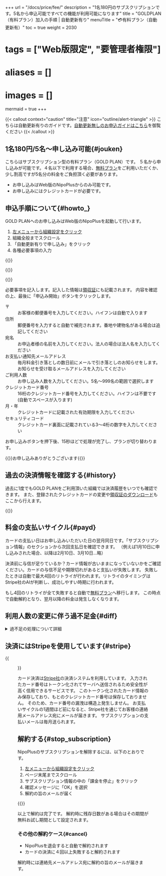 +++
url = "/docs/price/fee/"
description = "1名180円のサブスクリプションです。5名から申込可能ですべての機能が利用可能になります"
title = "GOLDPLAN（有料プラン）加入の手順 | 自動更新有り"
menuTitle = "💳有料プラン（自動更新有）"
toc = true
weight = 2030
# tags = ["Web版限定", "要管理者権限"]
# aliases = []
# images = []
mermaid = true
+++

{{< callout context="caution" title="注意" icon="outline/alert-triangle" >}}
こちらは自動更新有りのガイドです。[自動更新無しのお申込ガイドはこちら](/docs/price/invoice/)を御覧ください
{{< /callout >}}

## 1名180円/5名〜申し込み可能{#jouken}

こちらはサブスクリプション型の有料プラン（GOLD PLAN）です。
５名から申し込みが可能です。４名以下で利用する場合、[無料プラン](/docs/price/free/)をご利用いただくか、少し割高ですが5名分の料金をご負担頂く必要があります。

- お申し込みはWeb版のNipoPlusからのみ可能です。
- お申し込みにはクレジットカードが必要です。

## 申込手順について{#howto\_}

GOLD PLANへのお申し込みはWeb版のNipoPlusを起動して行います。

1. [左メニューから組織設定をクリック](/docs/manual/initial-setting/staff/rank/#rootSettingBtn)
2. 組織全般までスクロール
3. 「自動更新有りで申し込み」をクリック
4. 各種必要事項の入力

{{<icatch filename="entry" msg="組織設定からGOLD PLANへ申込みができます。自動更新有りはクレジットカードが必要です">}}

{{<nextArrow>}}

{{<icatch filename="input-card" msg="クレジットカード番号や申込み人数などの必要事項を記入してください" alice="pc">}}

必要事項を記入します。記入した情報は[領収証](/docs/price/receipt/)にも記載されます。
内容を確認の上、最後に「申込み開始」ボタンをクリックします。

<dl class="basic">
  <dt>〒</dt>
  <dd>お客様の郵便番号を入力してください。ハイフンは自動で入ります</dd>
  <dt>住所</dt>
  <dd>郵便番号を入力すると自動で補完されます。番地や建物名がある場合は追記してください</dd>
  <dt>宛名</dt>
  <dd>お申込者様の名前を入力してください。法人の場合は法人名を入力してください</dd>
  <dt>お支払い通知先メールアドレス</dt>
  <dd>毎月料金引き落としの数日前にメールで引き落としのお知らせをします。お知らせを受け取るメールアドレスを入力してください</dd>
  <dt>ご利用人数</dt>
  <dd>お申し込み人数を入力してください。5名〜999名の範囲で選択します</dd>
  <dt>クレジットカード番号</dt>
  <dd>16桁のクレジットカード番号を入力してください。ハイフンは不要です(自動でスペースが入ります)</dd>
  <dt>月・年</dt>
  <dd>クレジットカードに記載された有効期限を入力してください</dd>
  <dt>セキュリティコード</dt>
  <dd>クレジットカード裏面に記載されている3〜4桁の数字を入力してください</dd>
</dl>

お申し込みボタンを押下後、15秒ほどで処理が完了し、プランが切り替わります。

{{<alice pos="right" icon="ok">}}お申し込みありがとうございます{{</alice>}}

## 過去の決済情報を確認する{#history}

過去に1度でもGOLD PLANをご利用頂いた組織では決済履歴をいつでも確認できます。
また、登録されたクレジットカードの変更や[領収証のダウンロード](/docs/price/receipt/)もここから行えます。

{{<icatch filename="receipt" msg="これまでの決済履歴を確認したり領収証のダウンロードもできます">}}

## 料金の支払いサイクル{#payd}

カードの支払い日はお申し込みいただいた日の翌月同日です。「サブスクリプション情報」のセクションから次回支払日を確認できます。
（例えば1月10日に申し込みされた場合、以降は2月10日、3月10日...略）

決済前に与信が足りているか？カード情報が古いままになっていないかをご確認ください。カードの与信不足や期限切れがあると支払いが失敗します。
失敗したときは自動で最大4回のリトライが行われます。リトライのタイミングはStripe社のAIが判断し、成功しやすい時期に行われます。

もし4回のリトライが全て失敗すると自動で[無料プラン](/docs/price/free/)へ移行します。
この時点で自動解約となり、翌月以降の料金は発生しなくなります。

## 利用人数の変更に伴う過不足金{#diff}

<details>
  <summary>過不足の処理について詳細</summary>

月の途中で人数を変更すると差額が発生します。差額分は次回の支払い時に相殺・または上乗せされて処理されます。
以下のシナリオを考えてみましょう

1. 5月3日に10名でお申し込み
1. 6月20日に人数を10から20へ増加

その際の支払は以下のようになります。7月に金額が多くなり、8月に戻っていることが確認できます。

| 請求書作成日 | 状態           | 金額                                               |
| ------------ | -------------- | -------------------------------------------------- |
| 2022/8/3     | お支払済みです | 3600（◀20名分として平常時の金額が請求）           |
| 2022/7/3     | お支払済みです | 4380（◀この決済時に過不足分が調整される）         |
| 2022/6/3     | お支払済みです | 1800（◀人数増加前。この決済のあとに人数を増やす） |
| 2022/5/3     | お支払済みです | 1800（◀人数増加前）                               |

7月の支払いが3600円ではなく、4380円になっているのは、6月20日に人数を10名増やした分、支払いが不足するためです。
6月20日〜7月3日(13日間)までは＋10名された金額がまだ支払われていないため、この分が日割り計算されて7月3日にまとめて引き落とされます。

より詳細な計算式は次のとおりです。

- 日割りの過不足: 180円×13日(日割り)÷30(1ヶ月)×10名（追加した人数) = 780円
- 7月3日〜8月3日までの料金 3600円（20名×180円)
- 780円＋3,600円＝ 4,380円

なお、8月に入ると未払いが解消されるために料金は3600円に戻ります。
これは過不足のケースですが、逆に人数を減らした場合は、次回支払金額が減ります。
極端に人数を減らす場合、次回請求が発生しない場合もあります。

</details>

## 決済にはStripeを使用しています{#stripe}

{{<figure src="stripe.png"  alt="stripeのロゴ" caption="stripeのロゴ" >}}

カード決済は[Stripe社](https://stripe.com/jp)の決済システムを利用しています。
入力されたカード番号はトークン化されてサーバへ送信されるため安全性が高く信用できるサービスです。
このトークン化されたカード情報のみ保存しており、もとのクレジットカード番号は保存しておりません。
そのため、カード番号の漏洩は構造上発生しません。
お支払いサイクルの1週間ほど前になると、Stripe社を通じてお客様の連絡用メールアドレス宛にメールが届きます。
サブスクリプションの支払いメールは毎月送られます。

## 解約する{#stop_subscription}

NipoPlusのサブスクリプションを解除するには、以下のとおりです。

1. [左メニューから組織設定をクリック](/docs/manual/initial-setting/staff/rank/#rootSettingBtn)
2. ページ末尾までスクロール
3. サブスクリプション情報の中の「課金を停止」をクリック
4. 確認メッセージに「OK」を選択
5. 解約の旨のメールが届く

{{<iTablet filename="cancel-subscription" msg="支払いを止めるよ">}}

以上で解約は完了です。
解約時に残存日数がある場合はその期間が無料お試し期間として設定されます。

### その他の解約ケース{#cancel}

- NipoPlusを退会すると自動で解約されます
- カードの決済に４回以上失敗すると解約されます

解約時には連絡先メールアドレス宛に解約の旨のメールが届きます。
